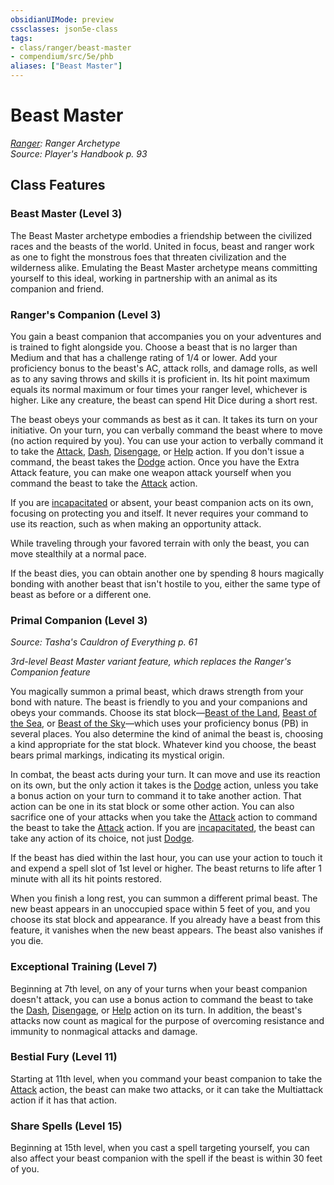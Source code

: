 ```yaml
---
obsidianUIMode: preview
cssclasses: json5e-class
tags:
- class/ranger/beast-master
- compendium/src/5e/phb
aliases: ["Beast Master"]
---
```

# Beast Master
*[Ranger](ranger.md): Ranger Archetype*  
*Source: Player's Handbook p. 93*  


## Class Features

### Beast Master (Level 3)

The Beast Master archetype embodies a friendship between the civilized races and the beasts of the world. United in focus, beast and ranger work as one to fight the monstrous foes that threaten civilization and the wilderness alike. Emulating the Beast Master archetype means committing yourself to this ideal, working in partnership with an animal as its companion and friend.

### Ranger's Companion (Level 3)

You gain a beast companion that accompanies you on your adventures and is trained to fight alongside you. Choose a beast that is no larger than Medium and that has a challenge rating of 1/4 or lower. Add your proficiency bonus to the beast's AC, attack rolls, and damage rolls, as well as to any saving throws and skills it is proficient in. Its hit point maximum equals its normal maximum or four times your ranger level, whichever is higher. Like any creature, the beast can spend Hit Dice during a short rest.

The beast obeys your commands as best as it can. It takes its turn on your initiative. On your turn, you can verbally command the beast where to move (no action required by you). You can use your action to verbally command it to take the [Attack](2.%20GM%20Tools/Misc%20DND%20Handbook/compendium/rules/actions.md#Attack), [Dash](2.%20GM%20Tools/Misc%20DND%20Handbook/compendium/rules/actions.md#Dash), [Disengage](2.%20GM%20Tools/Misc%20DND%20Handbook/compendium/rules/actions.md#Disengage), or [Help](2.%20GM%20Tools/Misc%20DND%20Handbook/compendium/rules/actions.md#Help) action. If you don't issue a command, the beast takes the [Dodge](2.%20GM%20Tools/Misc%20DND%20Handbook/compendium/rules/actions.md#Dodge) action. Once you have the Extra Attack feature, you can make one weapon attack yourself when you command the beast to take the [Attack](2.%20GM%20Tools/Misc%20DND%20Handbook/compendium/rules/actions.md#Attack) action.

If you are [incapacitated](2.%20GM%20Tools/Misc%20DND%20Handbook/compendium/rules/conditions.md#incapacitated) or absent, your beast companion acts on its own, focusing on protecting you and itself. It never requires your command to use its reaction, such as when making an opportunity attack.

While traveling through your favored terrain with only the beast, you can move stealthily at a normal pace.

If the beast dies, you can obtain another one by spending 8 hours magically bonding with another beast that isn't hostile to you, either the same type of beast as before or a different one.

### Primal Companion (Level 3)
_Source: Tasha's Cauldron of Everything p. 61_

*3rd-level Beast Master variant feature, which replaces the Ranger's Companion feature*

You magically summon a primal beast, which draws strength from your bond with nature. The beast is friendly to you and your companions and obeys your commands. Choose its stat block—[Beast of the Land](/compendium/bestiary/beast/beast-of-the-land-tce.md), [Beast of the Sea](/compendium/bestiary/beast/beast-of-the-sea-tce.md), or [Beast of the Sky](/compendium/bestiary/beast/beast-of-the-sky-tce.md)—which uses your proficiency bonus (PB) in several places. You also determine the kind of animal the beast is, choosing a kind appropriate for the stat block. Whatever kind you choose, the beast bears primal markings, indicating its mystical origin.

In combat, the beast acts during your turn. It can move and use its reaction on its own, but the only action it takes is the [Dodge](2.%20GM%20Tools/Misc%20DND%20Handbook/compendium/rules/actions.md#Dodge) action, unless you take a bonus action on your turn to command it to take another action. That action can be one in its stat block or some other action. You can also sacrifice one of your attacks when you take the [Attack](2.%20GM%20Tools/Misc%20DND%20Handbook/compendium/rules/actions.md#Attack) action to command the beast to take the [Attack](2.%20GM%20Tools/Misc%20DND%20Handbook/compendium/rules/actions.md#Attack) action. If you are [incapacitated](2.%20GM%20Tools/Misc%20DND%20Handbook/compendium/rules/conditions.md#incapacitated), the beast can take any action of its choice, not just [Dodge](2.%20GM%20Tools/Misc%20DND%20Handbook/compendium/rules/actions.md#Dodge).

If the beast has died within the last hour, you can use your action to touch it and expend a spell slot of 1st level or higher. The beast returns to life after 1 minute with all its hit points restored.

When you finish a long rest, you can summon a different primal beast. The new beast appears in an unoccupied space within 5 feet of you, and you choose its stat block and appearance. If you already have a beast from this feature, it vanishes when the new beast appears. The beast also vanishes if you die.

### Exceptional Training (Level 7)

Beginning at 7th level, on any of your turns when your beast companion doesn't attack, you can use a bonus action to command the beast to take the [Dash](2.%20GM%20Tools/Misc%20DND%20Handbook/compendium/rules/actions.md#Dash), [Disengage](2.%20GM%20Tools/Misc%20DND%20Handbook/compendium/rules/actions.md#Disengage), or [Help](2.%20GM%20Tools/Misc%20DND%20Handbook/compendium/rules/actions.md#Help) action on its turn. In addition, the beast's attacks now count as magical for the purpose of overcoming resistance and immunity to nonmagical attacks and damage.

### Bestial Fury (Level 11)

Starting at 11th level, when you command your beast companion to take the [Attack](2.%20GM%20Tools/Misc%20DND%20Handbook/compendium/rules/actions.md#Attack) action, the beast can make two attacks, or it can take the Multiattack action if it has that action.

### Share Spells (Level 15)

Beginning at 15th level, when you cast a spell targeting yourself, you can also affect your beast companion with the spell if the beast is within 30 feet of you.